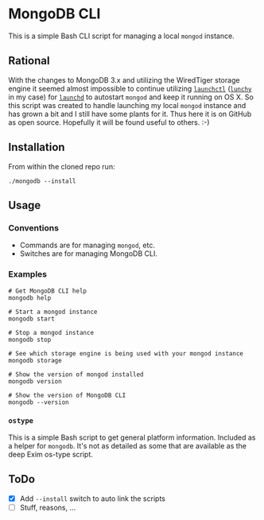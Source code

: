 MongoDB CLI
===========

This is a simple Bash CLI script for managing a local `mongod` instance.


Rational
--------

With the changes to MongoDB 3.x and utilizing the WiredTiger storage engine it seemed almost impossible to continue utilizing <code>[launchctl][]</code> (<code>[lunchy][]</code> in my case) for <code>[launchd][]</code> to autostart `mongod` and keep it running on OS X. So this script was created to handle launching my local `mongod` instance and has grown a bit and I still have some plants for it. Thus here it is on GitHub as open source. Hopefully it will be found useful to others.  :-)


Installation
------------

From within the cloned repo run:

```
./mongodb --install
```


Usage
-----

### Conventions

* Commands are for managing `mongod`, etc.
* Switches are for managing MongoDB CLI.

### Examples

```
# Get MongoDB CLI help
mongodb help

# Start a mongod instance
mongodb start

# Stop a mongod instance
mongodb stop

# See which storage engine is being used with your mongod instance
mongodb storage

# Show the version of mongod installed
mongodb version

# Show the version of MongoDB CLI
mongodb --version
```

### `ostype`

This is a simple Bash script to get general platform information. Included as a helper for `mongodb`. It's not as detailed as some that are available as the deep Exim os-type script.


ToDo
----

* [x] Add `--install` switch to auto link the scripts
* [ ] Stuff, reasons, &hellip;

[launchctl]:https://developer.apple.com/library/mac/documentation/Darwin/Reference/ManPages/man1/launchctl.1.html
[launchd]:http://en.wikipedia.org/wiki/Launchd
[lunchy]:https://github.com/eddiezane/lunchy

